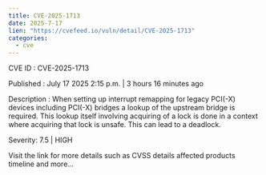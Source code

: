 ```yaml
---
title: CVE-2025-1713
date: 2025-7-17
lien: "https://cvefeed.io/vuln/detail/CVE-2025-1713"
categories:
  - cve
---
```


CVE ID : CVE-2025-1713

Published :  July 17
2025
2:15 p.m. | 3 hours
16 minutes ago

Description : When setting up interrupt remapping for legacy PCI(-X) devices
including PCI(-X) bridges
a lookup of the upstream bridge is required.
This lookup
itself involving acquiring of a lock
is done in a context
where acquiring that lock is unsafe.  This can lead to a deadlock.

Severity: 7.5 | HIGH

Visit the link for more details
such as CVSS details
affected products
timeline
and more...
